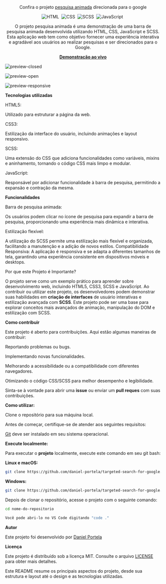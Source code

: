 <div align="center">

Confira o projeto <a href="https://pesquisaanimadagoogle.netlify.app/">pesquisa animada</a> direcionada para o google

![HTML](https://img.shields.io/badge/-HTML-0D1117?style=for-the-badge&logo=html5&labelColor=0D1117)&nbsp;
![CSS](https://img.shields.io/badge/-CSS-0D1117?style=for-the-badge&logo=CSS3&logoColor=blue&labelColor=0D1117)&nbsp;
![SCSS](https://img.shields.io/badge/-SCSS-0D1117?style=for-the-badge&logo=sass&logoColor=purple&labelColor=0D1117)&nbsp;
![JavaScript](https://img.shields.io/badge/-javascript-0D1117?style=for-the-badge&logo=javascript&logoColor=yellow&labelColor=0D1117)&nbsp;

<p>O projeto pesquisa animada é uma demonstração de uma barra de pesquisa animada desenvolvida utilizando HTML, CSS, JavaScript e SCSS. Esta aplicação web tem como objetivo fornecer uma experiência interativa e agradável aos usuários ao realizar pesquisas e ser direcionados para o Google.</p>

<a href="https://pesquisaanimadagoogle.netlify.app/"><strong>Demonstração ao vivo</strong></a>
</div>

![preview-closed](https://github.com/daniel-portela/targeted-search-for-google/assets/110783805/6080d376-b543-4a91-bb3f-53e0615f3625)

![preview-open](https://github.com/daniel-portela/targeted-search-for-google/assets/110783805/d5bb4af1-bab8-4d96-b7be-09aac8e06ce2)

![preview-responsive](https://github.com/daniel-portela/targeted-search-for-google/assets/110783805/ed6d6778-b9e3-4a5d-8835-456c38453067)

<b>Tecnologias utilizadas</b>

HTML5: 

Utilizado para estruturar a página da web.

CSS3: 

Estilização da interface do usuário, incluindo animações e layout responsivo.

SCSS: 

Uma extensão do CSS que adiciona funcionalidades como variáveis, mixins e aninhamento, tornando o código CSS mais limpo e modular.

JavaScript: 

Responsável por adicionar funcionalidade à barra de pesquisa, permitindo a expansão e contração da mesma.

<b>Funcionalidades</b>

Barra de pesquisa animada: 

Os usuários podem clicar no ícone de pesquisa para expandir a barra de pesquisa, proporcionando uma experiência mais dinâmica e interativa.

Estilização flexível: 

A utilização do SCSS permite uma estilização mais flexível e organizada, facilitando a manutenção e a adição de novos estilos.
Compatibilidade Responsiva: A aplicação é responsiva e se adapta a diferentes tamanhos de tela, garantindo uma experiência consistente em dispositivos móveis e desktops.

Por que este Projeto é Importante?

O projeto serve como um exemplo prático para aprender sobre desenvolvimento web, incluindo HTML5, CSS3, SCSS e JavaScript. Ao contribuir ou utilizar este projeto, os desenvolvedores podem demonstrar suas habilidades em <b>criação de interfaces</b> de usuário interativas e estilização avançada com <b>SCSS</b>. Este projeto pode ser uma base para explorar conceitos mais avançados de animação, manipulação do DOM e estilização com SCSS.

<b>Como contribuir</b>

Este projeto é aberto para contribuições. Aqui estão algumas maneiras de contribuir:

Reportando problemas ou bugs.

Implementando novas funcionalidades.

Melhorando a acessibilidade ou a compatibilidade com diferentes navegadores.

Otimizando o código CSS/SCSS para melhor desempenho e legibilidade.

Sinta-se à vontade para abrir uma <b>issue</b> ou enviar um <b>pull reques</b> com suas contribuições.

<b>Como utilizar:</b>

Clone o repositório para sua máquina local.

<p>Antes de começar, certifique-se de atender aos seguintes requisitos:</p>

[Git](https://git-scm.com/downloads "Download Git") deve ser instalado em seu sistema operacional.

<b>Execute localmente:</b>

Para executar o <b>projeto</b> localmente, execute este comando em seu git bash:

<b>Linux e macOS:</b>

```bash
git clone https://github.com/daniel-portela/targeted-search-for-google.git
```

<b>Windows:</b>

```bash
git clone https://github.com/daniel-portela/targeted-search-for-google.git
```
Depois de clonar o repositório, acesse o projeto com o seguinte comando:

```bash
cd nome-do-repositorio
```
```bash
Você pode abri-lo no VS Code digitando "code ."
```

<b>Autor</b>

Este projeto foi desenvolvido por <a href="https://github.com/daniel-portela/">Daniel Portela</a>

<b>Licença</b>

Este projeto é distribuído sob a licença MIT. Consulte o arquivo [LICENSE](LICENSE) para obter mais detalhes.

Este README resume os principais aspectos do projeto, desde sua estrutura e layout até o design e as tecnologias utilizadas.

